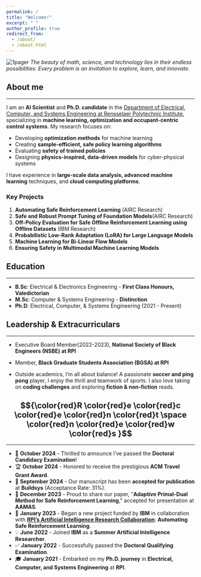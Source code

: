 ```yaml
---
permalink: /
title: "Welcome!"
excerpt: " "
author_profile: true
redirect_from: 
  - /about/
  - /about.html
---
```

![1pager](https://Kaycee074.github.io/images/A23.jpg "Flyer")
*The beauty of math, science, and technology lies in their endless possibilities. Every problem is an invitation to explore, learn, and innovate.* 


## About me
___  


I am an **AI Scientist** and **Ph.D. candidate** in the [Department of Electrical, Computer, and Systems Engineering at Rensselaer Polytechnic Institute](https://ecse.rpi.edu/), specializing in **machine learning, optimization and occupant-centric control systems**. My research focuses on:

- Developing **optimization methods** for machine learning
- Creating **sample-efficient, safe policy learning algorithms**
- Evaluating **safety of trained policies**
- Designing **physics-inspired, data-driven models** for cyber-physical systems

I have experience in **large-scale data analysis, advanced machine learning** techniques, and **cloud computing platforms**.

### Key Projects
1. **Automating Safe Reinforcement Learning** (AIRC Research)
2. **Safe and Robust Prompt Tuning of Foundation Models**(AIRC Research)
3. **Off-Policy Evaluation for Safe Offline Reinforcement Learning using Offline Datasets** (IBM Research)
4. **Probabilistic Low-Rank Adaptation (LoRA) for Large Language Models**
5. **Machine Learning for Bi-Linear Flow Models**
6. **Ensuring Safety in Multimodal Machine Learning Models**





## Education
___
* **B.Sc**: Electrical & Electronics Engineering - **First Class Honours, Valedictorian**
* **M.Sc**: Computer & Systems Engineering - **Distinction**
* **Ph.D**: Electrical, Computer, & Systems Engineering (2021 - Present)

## Leadership & Extracurriculars
___
* Executive Board Member(2022-2023), **National Society of Black Engineers (NSBE) at RPI**
* Member, **Black Graduate Students Association (BGSA) at RPI**

* Outside academics, I’m all about balance! A passionate **soccer and ping pong** player, I enjoy the thrill and teamwork of sports. I also love taking on **coding challenges** and exploring **fiction & non-fiction** reads.



## $${\color{red}R \color{red}e \color{red}c \color{red}e \color{red}n \color{red}t \space \color{red}n \color{red}e \color{red}w \color{red}s }$$ 
___

* 🎉 **October 2024** - Thrilled to announce I’ve passed the **Doctoral Candidacy Examination**! 
* 🏆 **October 2024** - Honored to receive the prestigious **ACM Travel Grant Award**.
* 📜 **September 2024** - Our manuscript has been **accepted for publication** at **Buildsys** (Acceptance Rate: 31%).
* 📝 **December 2023** - Proud to share our paper, "**Adaptive Primal-Dual Method for Safe Reinforcement Learning**," accepted for presentation at **AAMAS**.
* 🚀 **January 2023** - Began a new project funded by **IBM** in collaboration with [**RPI’s Artificial Intelligence Research Collaboration**](https://airc.rpi.edu/about): **Automating Safe Reinforcement Learning**.
* 💡 **June 2022** - Joined **IBM** as a **Summer Artificial Intelligence Researcher**.
* ✅ **January 2022** - Successfully passed the **Doctoral Qualifying Examination**.
* 🎓 **January 2021** - Embarked on my **Ph.D. journey** in **Electrical, Computer, and Systems Engineering** at **RPI**.




